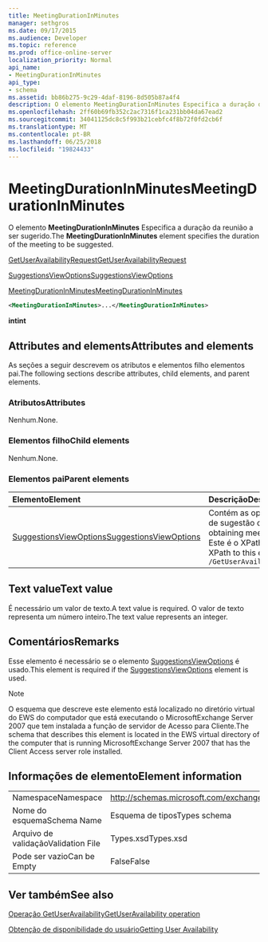```yaml
---
title: MeetingDurationInMinutes
manager: sethgros
ms.date: 09/17/2015
ms.audience: Developer
ms.topic: reference
ms.prod: office-online-server
localization_priority: Normal
api_name:
- MeetingDurationInMinutes
api_type:
- schema
ms.assetid: bb86b275-9c29-4daf-8196-8d505b87a4f4
description: O elemento MeetingDurationInMinutes Especifica a duração da reunião a ser sugerido.
ms.openlocfilehash: 2ff60b69fb352c2ac7316f1ca231bb04da67ead2
ms.sourcegitcommit: 34041125dc8c5f993b21cebfc4f8b72f0fd2cb6f
ms.translationtype: MT
ms.contentlocale: pt-BR
ms.lasthandoff: 06/25/2018
ms.locfileid: "19824433"
---
```

# <a name="meetingdurationinminutes"></a><span data-ttu-id="ed1e3-103">MeetingDurationInMinutes</span><span class="sxs-lookup"><span data-stu-id="ed1e3-103">MeetingDurationInMinutes</span></span>

<span data-ttu-id="ed1e3-104">O elemento **MeetingDurationInMinutes** Especifica a duração da reunião a ser sugerido.</span><span class="sxs-lookup"><span data-stu-id="ed1e3-104">The **MeetingDurationInMinutes** element specifies the duration of the meeting to be suggested.</span></span> 
  
[<span data-ttu-id="ed1e3-105">GetUserAvailabilityRequest</span><span class="sxs-lookup"><span data-stu-id="ed1e3-105">GetUserAvailabilityRequest</span></span>](getuseravailabilityrequest.md)
  
[<span data-ttu-id="ed1e3-106">SuggestionsViewOptions</span><span class="sxs-lookup"><span data-stu-id="ed1e3-106">SuggestionsViewOptions</span></span>](suggestionsviewoptions.md)
  
[<span data-ttu-id="ed1e3-107">MeetingDurationInMinutes</span><span class="sxs-lookup"><span data-stu-id="ed1e3-107">MeetingDurationInMinutes</span></span>](meetingdurationinminutes.md)
  
```xml
<MeetingDurationInMinutes>...</MeetingDurationInMinutes>
```

 <span data-ttu-id="ed1e3-108">**int**</span><span class="sxs-lookup"><span data-stu-id="ed1e3-108">**int**</span></span>
## <a name="attributes-and-elements"></a><span data-ttu-id="ed1e3-109">Attributes and elements</span><span class="sxs-lookup"><span data-stu-id="ed1e3-109">Attributes and elements</span></span>

<span data-ttu-id="ed1e3-110">As seções a seguir descrevem os atributos e elementos filho elementos pai.</span><span class="sxs-lookup"><span data-stu-id="ed1e3-110">The following sections describe attributes, child elements, and parent elements.</span></span>
  
### <a name="attributes"></a><span data-ttu-id="ed1e3-111">Atributos</span><span class="sxs-lookup"><span data-stu-id="ed1e3-111">Attributes</span></span>

<span data-ttu-id="ed1e3-112">Nenhum.</span><span class="sxs-lookup"><span data-stu-id="ed1e3-112">None.</span></span>
  
### <a name="child-elements"></a><span data-ttu-id="ed1e3-113">Elementos filho</span><span class="sxs-lookup"><span data-stu-id="ed1e3-113">Child elements</span></span>

<span data-ttu-id="ed1e3-114">Nenhum.</span><span class="sxs-lookup"><span data-stu-id="ed1e3-114">None.</span></span>
  
### <a name="parent-elements"></a><span data-ttu-id="ed1e3-115">Elementos pai</span><span class="sxs-lookup"><span data-stu-id="ed1e3-115">Parent elements</span></span>

|<span data-ttu-id="ed1e3-116">**Elemento**</span><span class="sxs-lookup"><span data-stu-id="ed1e3-116">**Element**</span></span>|<span data-ttu-id="ed1e3-117">**Descrição**</span><span class="sxs-lookup"><span data-stu-id="ed1e3-117">**Description**</span></span>|
|:-----|:-----|
|[<span data-ttu-id="ed1e3-118">SuggestionsViewOptions</span><span class="sxs-lookup"><span data-stu-id="ed1e3-118">SuggestionsViewOptions</span></span>](suggestionsviewoptions.md) <br/> |<span data-ttu-id="ed1e3-119">Contém as opções para a obtenção de informações de sugestão de reunião.</span><span class="sxs-lookup"><span data-stu-id="ed1e3-119">Contains the options for obtaining meeting suggestion information.</span></span>  <br/> <span data-ttu-id="ed1e3-120">Este é o XPath a este elemento:</span><span class="sxs-lookup"><span data-stu-id="ed1e3-120">The following is the XPath to this element:</span></span>  <br/>  `/GetUserAvailabilityRequest/SuggestionViewOptions` <br/> |
   
## <a name="text-value"></a><span data-ttu-id="ed1e3-121">Text value</span><span class="sxs-lookup"><span data-stu-id="ed1e3-121">Text value</span></span>

<span data-ttu-id="ed1e3-122">É necessário um valor de texto.</span><span class="sxs-lookup"><span data-stu-id="ed1e3-122">A text value is required.</span></span> <span data-ttu-id="ed1e3-123">O valor de texto representa um número inteiro.</span><span class="sxs-lookup"><span data-stu-id="ed1e3-123">The text value represents an integer.</span></span>
  
## <a name="remarks"></a><span data-ttu-id="ed1e3-124">Comentários</span><span class="sxs-lookup"><span data-stu-id="ed1e3-124">Remarks</span></span>

<span data-ttu-id="ed1e3-125">Esse elemento é necessário se o elemento [SuggestionsViewOptions](suggestionsviewoptions.md) é usado.</span><span class="sxs-lookup"><span data-stu-id="ed1e3-125">This element is required if the [SuggestionsViewOptions](suggestionsviewoptions.md) element is used.</span></span> 
  
> [!NOTE]
> <span data-ttu-id="ed1e3-126">O esquema que descreve este elemento está localizado no diretório virtual do EWS do computador que está executando o MicrosoftExchange Server 2007 que tem instalada a função de servidor de Acesso para Cliente.</span><span class="sxs-lookup"><span data-stu-id="ed1e3-126">The schema that describes this element is located in the EWS virtual directory of the computer that is running MicrosoftExchange Server 2007 that has the Client Access server role installed.</span></span> 
  
## <a name="element-information"></a><span data-ttu-id="ed1e3-127">Informações de elemento</span><span class="sxs-lookup"><span data-stu-id="ed1e3-127">Element information</span></span>

|||
|:-----|:-----|
|<span data-ttu-id="ed1e3-128">Namespace</span><span class="sxs-lookup"><span data-stu-id="ed1e3-128">Namespace</span></span>  <br/> |http://schemas.microsoft.com/exchange/services/2006/types  <br/> |
|<span data-ttu-id="ed1e3-129">Nome do esquema</span><span class="sxs-lookup"><span data-stu-id="ed1e3-129">Schema Name</span></span>  <br/> |<span data-ttu-id="ed1e3-130">Esquema de tipos</span><span class="sxs-lookup"><span data-stu-id="ed1e3-130">Types schema</span></span>  <br/> |
|<span data-ttu-id="ed1e3-131">Arquivo de validação</span><span class="sxs-lookup"><span data-stu-id="ed1e3-131">Validation File</span></span>  <br/> |<span data-ttu-id="ed1e3-132">Types.xsd</span><span class="sxs-lookup"><span data-stu-id="ed1e3-132">Types.xsd</span></span>  <br/> |
|<span data-ttu-id="ed1e3-133">Pode ser vazio</span><span class="sxs-lookup"><span data-stu-id="ed1e3-133">Can be Empty</span></span>  <br/> |<span data-ttu-id="ed1e3-134">False</span><span class="sxs-lookup"><span data-stu-id="ed1e3-134">False</span></span>  <br/> |
   
## <a name="see-also"></a><span data-ttu-id="ed1e3-135">Ver também</span><span class="sxs-lookup"><span data-stu-id="ed1e3-135">See also</span></span>



[<span data-ttu-id="ed1e3-136">Operação GetUserAvailability</span><span class="sxs-lookup"><span data-stu-id="ed1e3-136">GetUserAvailability operation</span></span>](getuseravailability-operation.md)


[<span data-ttu-id="ed1e3-137">Obtenção de disponibilidade do usuário</span><span class="sxs-lookup"><span data-stu-id="ed1e3-137">Getting User Availability</span></span>](http://msdn.microsoft.com/library/d4133fcb-9b0f-4e6b-aadf-a389da83516a%28Office.15%29.aspx)

